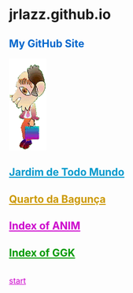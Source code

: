 # jrlazz.github.io
<h2 style="color:#06c;">My GitHub Site</h2>
<img src="ag_baboy.gif"><br>
<h2><a href="https://jrlazz.github.io/vivian/jtm.html" target="_blank" style="color:#09c;">Jardim de Todo Mundo</a></h2>
<h2><a href="https://jrlazz.eu5.org/qdb/form02.php" target="_blank" style="color:#c90;">Quarto da Bagunça</a></h2>
<h2><a href="https://jrlazz.github.io/pages_anim.html" target="_blank" style="color:#c0c;">Index of ANIM</a></h2>
<h2><a href="https://jrlazz.github.io/pages_ggk.html" target="_blank" style="color:#090;">Index of GGK</a>&nbsp;&nbsp;&nbsp;&nbsp;&nbsp;&nbsp;&nbsp;&nbsp;&nbsp;&nbsp;</h2>
<br>
<a href="https://jrlazz.github.io/index.html" target="_blank" style="font-size:12pt;color:#c0c;">start</a>
<br>
